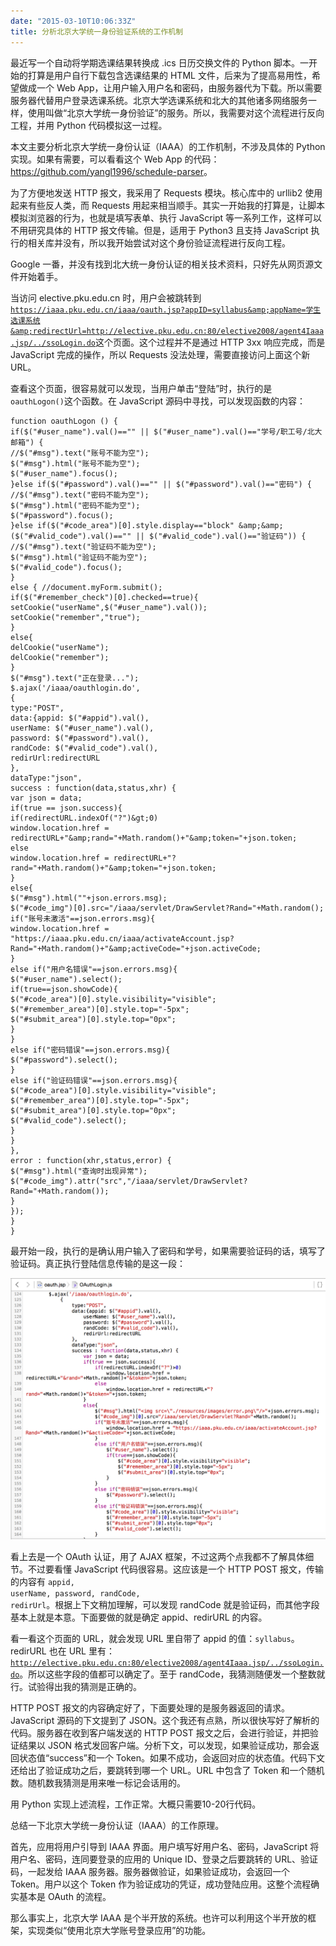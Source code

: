 ```yaml
---
date: "2015-03-10T10:06:33Z"
title: 分析北京大学统一身份验证系统的工作机制
---
```


最近写一个自动将学期选课结果转换成 .ics 日历交换文件的 Python 脚本。一开始的打算是用户自行下载包含选课结果的 HTML 文件，后来为了提高易用性，希望做成一个 Web App，让用户输入用户名和密码，由服务器代为下载。所以需要服务器代替用户登录选课系统。北京大学选课系统和北大的其他诸多网络服务一样，使用叫做“北京大学统一身份验证”的服务。所以，我需要对这个流程进行反向工程，并用 Python 代码模拟这一过程。

本文主要分析北京大学统一身份认证（IAAA）的工作机制，不涉及具体的 Python 实现。如果有需要，可以看看这个 Web App 的代码：<a href="https://github.com/yangl1996/schedule-parser" target="_blank">https://github.com/yangl1996/schedule-parser</a>。

为了方便地发送 HTTP 报文，我采用了 Requests 模块。核心库中的 urllib2 使用起来有些反人类，而 Requests 用起来相当顺手。其实一开始我的打算是，让脚本模拟浏览器的行为，也就是填写表单、执行 JavaScript 等一系列工作，这样可以不用研究具体的 HTTP 报文传输。但是，适用于 Python3 且支持 JavaScript 执行的相关库并没有，所以我开始尝试对这个身份验证流程进行反向工程。

Google 一番，并没有找到北大统一身份认证的相关技术资料，只好先从网页源文件开始着手。

当访问 elective.pku.edu.cn 时，用户会被跳转到<code>https://iaaa.pku.edu.cn/iaaa/oauth.jsp?appID=syllabus&amp;appName=学生选课系统&amp;redirectUrl=http://elective.pku.edu.cn:80/elective2008/agent4Iaaa.jsp/../ssoLogin.do</code>这个页面。这个过程并不是通过 HTTP 3xx 响应完成，而是 JavaScript 完成的操作，所以 Requests 没法处理，需要直接访问上面这个新 URL。

查看这个页面，很容易就可以发现，当用户单击“登陆”时，执行的是<code>oauthLogon()</code>这个函数。在 JavaScript 源码中寻找，可以发现函数的内容：

```
function oauthLogon () {
if($("#user_name").val()=="" || $("#user_name").val()=="学号/职工号/北大邮箱") {
//$("#msg").text("账号不能为空");
$("#msg").html("账号不能为空");
$("#user_name").focus();
}else if($("#password").val()=="" || $("#password").val()=="密码") {
//$("#msg").text("密码不能为空");
$("#msg").html("密码不能为空");
$("#password").focus();
}else if($("#code_area")[0].style.display=="block" &amp;&amp;
($("#valid_code").val()=="" || $("#valid_code").val()=="验证码")) {
//$("#msg").text("验证码不能为空");
$("#msg").html("验证码不能为空");
$("#valid_code").focus();
}
else { //document.myForm.submit();
if($("#remember_check")[0].checked==true){
setCookie("userName",$("#user_name").val());
setCookie("remember","true");
}
else{
delCookie("userName");
delCookie("remember");
}
$("#msg").text("正在登录...");
$.ajax('/iaaa/oauthlogin.do',
{
type:"POST",
data:{appid: $("#appid").val(),
userName: $("#user_name").val(),
password: $("#password").val(),
randCode: $("#valid_code").val(),
redirUrl:redirectURL
},
dataType:"json",
success : function(data,status,xhr) {
var json = data;
if(true == json.success){
if(redirectURL.indexOf("?")&gt;0)
window.location.href = redirectURL+"&amp;rand="+Math.random()+"&amp;token="+json.token;
else
window.location.href = redirectURL+"?rand="+Math.random()+"&amp;token="+json.token;
}
else{
$("#msg").html(""+json.errors.msg);
$("#code_img")[0].src="/iaaa/servlet/DrawServlet?Rand="+Math.random();
if("账号未激活"==json.errors.msg){
window.location.href = "https://iaaa.pku.edu.cn/iaaa/activateAccount.jsp?Rand="+Math.random()+"&amp;activeCode="+json.activeCode;
}
else if("用户名错误"==json.errors.msg){
$("#user_name").select();
if(true==json.showCode){
$("#code_area")[0].style.visibility="visible";
$("#remember_area")[0].style.top="-5px";
$("#submit_area")[0].style.top="0px";
}
}
else if("密码错误"==json.errors.msg){
$("#password").select();
}
else if("验证码错误"==json.errors.msg){
$("#code_area")[0].style.visibility="visible";
$("#remember_area")[0].style.top="-5px";
$("#submit_area")[0].style.top="0px";
$("#valid_code").select();
}
}
},
error : function(xhr,status,error) {
$("#msg").html("查询时出现异常");
$("#code_img").attr("src","/iaaa/servlet/DrawServlet?Rand="+Math.random());
}
});
}
}
```

最开始一段，执行的是确认用户输入了密码和学号，如果需要验证码的话，填写了验证码。真正执行登陆信息传输的是这一段：

![](/content/images/2016/05/code.png)

看上去是一个 OAuth 认证，用了 AJAX 框架，不过这两个点我都不了解具体细节。不过要看懂 JavaScript 代码很容易。这应该是一个 HTTP POST 报文，传输的内容有 <code>appid, userName, password, randCode, redirUrl</code>。根据上下文稍加理解，可以发现 randCode 就是验证码，而其他字段基本上就是本意。下面要做的就是确定 appid、redirURL 的内容。

看一看这个页面的 URL，就会发现 URL 里自带了 appid 的值：<code>syllabus</code>。redirURL 也在 URL 里有：<code>http://elective.pku.edu.cn:80/elective2008/agent4Iaaa.jsp/../ssoLogin.do</code>。所以这些字段的值都可以确定了。至于 randCode，我猜测随便发一个整数就行。试验得出我的猜测是正确的。

HTTP POST 报文的内容确定好了，下面要处理的是服务器返回的请求。JavaScript 源码的下文提到了 JSON。这个我还有点熟，所以很快写好了解析的代码。服务器在收到客户端发送的 HTTP POST 报文之后，会进行验证，并把验证结果以 JSON 格式发回客户端。分析下文，可以发现，如果验证成功，那会返回状态值“success”和一个 Token。如果不成功，会返回对应的状态值。代码下文还给出了验证成功之后，要跳转到哪一个 URL。URL 中包含了 Token 和一个随机数。随机数我猜测是用来唯一标记会话用的。

用 Python 实现上述流程，工作正常。大概只需要10-20行代码。

总结一下北京大学统一身份认证（IAAA）的工作原理。

首先，应用将用户引导到 IAAA 界面。用户填写好用户名、密码，JavaScript 将用户名、密码，连同要登录的应用的 Unique ID、登录之后要跳转的 URL、验证码，一起发给 IAAA 服务器。服务器做验证，如果验证成功，会返回一个 Token。用户以这个 Token 作为验证成功的凭证，成功登陆应用。这整个流程确实基本是 OAuth 的流程。

那么事实上，北京大学 IAAA 是个半开放的系统。也许可以利用这个半开放的框架，实现类似“使用北京大学账号登录应用”的功能。